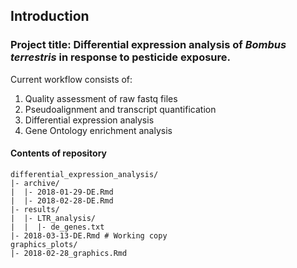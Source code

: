 ## Introduction

### Project title: Differential expression analysis of _Bombus terrestris_ in response to pesticide exposure. 

Current workflow consists of:
1. Quality assessment of raw fastq files
2. Pseudoalignment and transcript quantification
3. Differential expression analysis 
4. Gene Ontology enrichment analysis

#### Contents of repository
```
differential_expression_analysis/
|- archive/
|  |- 2018-01-29-DE.Rmd
|  |- 2018-02-28-DE.Rmd
|- results/
|  |- LTR_analysis/
|  |  |- de_genes.txt
|- 2018-03-13-DE.Rmd # Working copy
graphics_plots/
|- 2018-02-28_graphics.Rmd
```
